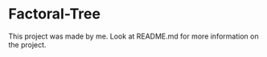 # Factoral-Tree
This project was made by me. Look at README.md for more information on the project.
